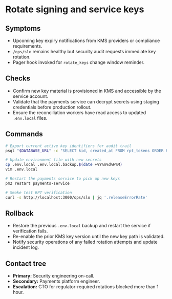# Rotate signing and service keys

## Symptoms
- Upcoming key expiry notifications from KMS providers or compliance requirements.
- `/ops/slo` remains healthy but security audit requests immediate key rotation.
- Pager hook invoked for `rotate_keys` change window reminder.

## Checks
- Confirm new key material is provisioned in KMS and accessible by the service account.
- Validate that the payments service can decrypt secrets using staging credentials before production rollout.
- Ensure the reconciliation workers have read access to updated `.env.local` files.

## Commands
```bash
# Export current active key identifiers for audit trail
psql "$DATABASE_URL" -c "SELECT kid, created_at FROM rpt_tokens ORDER BY created_at DESC LIMIT 5;"

# Update environment file with new secrets
cp .env.local .env.local.backup.$(date +%Y%m%d%H%M)
vim .env.local

# Restart the payments service to pick up new keys
pm2 restart payments-service

# Smoke test RPT verification
curl -s http://localhost:3000/ops/slo | jq '.releaseErrorRate'
```

## Rollback
- Restore the previous `.env.local` backup and restart the service if verification fails.
- Re-enable the prior KMS key version until the new key path is validated.
- Notify security operations of any failed rotation attempts and update incident log.

## Contact tree
- **Primary:** Security engineering on-call.
- **Secondary:** Payments platform engineer.
- **Escalation:** CTO for regulator-required rotations blocked more than 1 hour.
